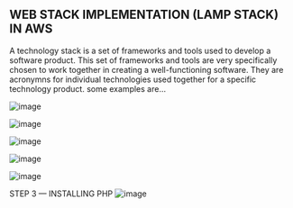 
## WEB STACK IMPLEMENTATION (LAMP STACK) IN AWS

A technology stack is a set of frameworks and tools used to develop a software product. This set of frameworks and tools are very specifically chosen to work together in creating a well-functioning software. They are acronymns for individual technologies used together for a specific technology product. some examples are…

![image](https://user-images.githubusercontent.com/85379793/129578656-e12d303b-8c75-44b5-86a4-ad415b36a659.png)

![image](https://user-images.githubusercontent.com/85379793/129579050-09881fa2-c225-49fc-90ad-ef78350323bb.png)

![image](https://user-images.githubusercontent.com/85379793/129613237-446a33a4-1e80-4fbc-8b0b-f9926dee6eda.png)

![image](https://user-images.githubusercontent.com/85379793/129613861-45497b4b-e9b8-419e-adc0-5eb2d461d36c.png)

![image](https://user-images.githubusercontent.com/85379793/129636791-ef40ae27-0730-451d-a9ed-ca0ab9ce5aa1.png)

STEP 3 — INSTALLING PHP
![image](https://user-images.githubusercontent.com/85379793/129637539-0d626251-1756-4b59-9137-2bb658913396.png)






